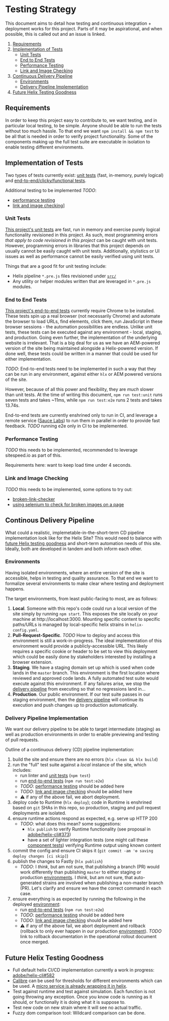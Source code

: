 # Testing Strategy

This document aims to detail how testing and continuous integration + deployment
works for this project. Parts of it may be aspirational, and when possible, this
is called out and an issue is linked.

1. [Requirements](#requirements)
2. [Implementation of Tests](#implementation-of-tests)
    - [Unit Tests](#unit-tests)
    - [End to End Tests](#end-to-end-tests)
    - [Performance Testing](#performance-testing)
    - [Link and Image Checking](#link-and-image-checking)
3. [Continuous Delivery Pipeline](#continous-delivery-pipeline)
    - [Environments](#environments)
    - [Delivery Pipeline Implementation](#delivery-pipeline-implementation)
4. [Future Helix Testing Goodness](#future-helix-testing-goodness)

## Requirements

In order to keep this project easy to contribute to, we want testing, and in particular
local testing, to be simple. Anyone should be able to run the tests without too
much hassle. To that end we want `npm install && npm test` to be all that is needed
in order to verify project functionality. Some of the components making up the
full test suite are executable in isolation to enable testing different
environments.

## Implementation of Tests

Two types of tests currently exist: [unit tests](#unit-tests) (fast, in-memory,
purely logical) and [end-to-end/clicky/functional tests](#end-to-end-tests).

Additional testing to be implemented *TODO*:

- [performance testing](#performance-testing)
- [link and image checking](#link-and-image-checking)]

### Unit Tests

[This project's unit tests](../test/unit) are fast, run in memory and exercise
purely logical functionality revisioned in this project. As such, most programming
errors _that apply to code revisioned in this project_ can be caught with unit
tests. However, programming errors in libraries that this project depends on usually
cannot be easily caught with unit tests. Additionally, stylistics or UI issues
as well as performance cannot be easily verified using unit tests.

Things that are a good fit for unit testing include:

- Helix pipeline `*.pre.js` files revisioned under [`src/`](../src)
- Any utility or helper modules written that are leveraged in `*.pre.js`
    modules.

### End to End Tests

[This project's end-to-end tests](../test/e2e) currently require Chrome to be
installed. These tests spin up a real browser (not necessarily Chrome) and
automate the browser to load URLs, find elements, click them, run JavaScript in
these browser sessions - the automation possibilities are endless. Unlike unit
tests, these tests can be executed against any environment - local, staging, and
production. Going even further, the implementation of the underlying website is
irrelevant. That is a big deal for us as we have an AEM-powered version of the
site being maintained alongside a Helix-powered version. If done well, these
tests could be written in a manner that could be used for either implementation.

*TODO*: End-to-end tests need to be implemented in such a way that they can be
run in any environment, against either `hlx` or AEM powered versions of the
site.

However, because of all this power and flexibility, they are _much_ slower than
unit tests. At the time of writing this document, `npm run test:unit` runs seven
tests and takes ~11ms, while `npm run test:e2e` runs 2 tests and takes 13.74s.

End-to-end tests are currently enshrined only to run in CI, and leverage a
remote service ([Sauce Labs](https://saucelabs.com)) to run them in parallel in
order to provide fast feedback. *TODO* running e2e only in CI to be implemented.

### Performance Testing

*TODO* this needs to be implemented, recommended to leverage sitespeed.io as
part of this.

Requirements here: want to keep load time under 4 seconds.

### Link and Image Checking

*TODO* this needs to be implemented, some options to try out:

- [broken-link-checker](https://www.npmjs.com/package/broken-link-checker)
- [using selenium to check for broken images on a
    page](https://watirmelon.blog/2016/03/09/checking-an-image-is-actually-visible-in-webdriverjs/)

## Continous Delivery Pipeline

What could a realistic, implemetable-in-the-short-term CD pipeline implementation
look like for the Helix Site? This would need to balance with [future Helix testing goodness](#future-helix-testing-goodness)
and short-term automation needs of this site. Ideally, both are developed in
tandem and both inform each other.

### Environments

Having isolated environments, where an entire version of the site is accessible,
helps in testing and quality assurance. To that end we want to formalize several
environments to make clear where testing and deployment happens.

The target environments, from least public-facing to most, are as follows:

1. **Local**. Someone with this repo's code could run a local version of the
   site simply by running `npm start`. This exposes the site locally on your
   machine at http://localhost:3000. Mounting specific content to specific
   paths/URLs is managed by local-specific helix strains in `helix-config.yaml`.
2. **Pull-Request-Specific**. *TODO* How to deploy and access this environment
   is still a work-in-progress. The ideal implementation of this environment
   would provide a publicly-accessible URL. This likely requires a specific
   cookie or header to be set to view this deployment which could be easily done
   by stakeholders interested by installing a browser extension.
3. **Staging**. We have a staging domain set up which is used when code lands in
   the `master` branch. This environment is the first location where reviewed
   and approved code lands. A fully automated test suite would execute against
   this environment. If any failures arise, we stop the [delivery
   pipeline](#delivery-pipeline-implementation) from executing so that no
   regressions land in...
4. **Production**. Our public environment. If our test suite passes in our
   staging environment, then the [delivery
   pipeline](#delivery-pipeline-implementation) will continue its execution and
   push changes up to production automatically.

### Delivery Pipeline Implementation

We want our delivery pipeline to be able to target intermediate (staging)
as well as production environments in order to enable previewing and testing of
pull requests.

Outline of a continuous delivery (CD) pipeline implementation:

1. build the site and ensure there are no errors (`hlx clean && hlx build`)
2. run the "full" test suite against a _local_ instance of the site, which includes:
    - run linter and [unit tests](#unit-tests) (`npm test`)
    - run [end-to-end tests](#end-to-end-tests) (`npm run test:e2e`)
    - *TODO*: [performance testing](#performance-testing) should be added here
    - *TODO*: [link and image checking](#link-and-image-checking) should be added here
    - ⚠️ if any of the above fail, we abort deployment.
3. deploy code to Runtime (`hlx deploy`); code in Runtime is enshrined based on
   `git` SHAs in this repo, so production, staging and pull request deployments
   are isolated.
4. ensure runtime actions respond as expected, e.g. serve up HTTP 200
    - *TODO*: what does this mean? some suggestions:
        - `hlx publish` to verify Runtime functionality (see proposal in
            [adobe/helix-cli#373](https://github.com/adobe/helix-cli/issues/373))
        - have a set of lighter integration tests (one might call these
            [component tests](https://martinfowler.com/bliki/ComponentTest.html))
            verifying Runtime output using known content
5. commit the config and ensure CI skips it (`git commit -am '⚙️ saving deploy
    changes [ci skip]`)
6. publish the changes to Fastly (`hlx publish`)
    - *TODO*: I _think_, but am not sure, that publishing a branch (PR) would
        work differently than publishing `master` to either staging or
        production [environments](#environments). I _think_, but am not sure,
        that auto-generated strains are involved when publishing a non-master
        branch (PR). Let's clarify and ensure we have the correct command in
        each case.
7. ensure everything is as expected by running the following in the deployed
   [environment](#environments):
    - run [end-to-end tests](#end-to-end-tests) (`npm run test:e2e`)
    - *TODO*: [performance testing](#performance-testing) should be added here
    - *TODO*: [link and image checking](#link-and-image-checking) should be added here
    - ⚠️ if any of the above fail, we abort deployment and rollback (rollback to
        only ever happen in our production [environment](#environment)). *TODO* link
        to rollback documentation in the operational rollout document once
        merged.

## Future Helix Testing Goodness

- Full default helix CI/CD implementation currently a work in progress:
    [adobe/helix-cli#582](https://github.com/adobe/helix-cli/issues/582)
- [Calibre](https://calibreapp.com) can be used for thresholds for different environments
    which can be used. A [micro service is already wrapping it in helix](https://github.com/adobe/helix-perf).
- Test against runtime and test against simulation. Each function is not going
    throwing any exception. Once you know code is running as it should, or functionally
    it is doing what it is suppose to.
- Test new code on new strain where it will see no actual traffic.
- Fuzzy dom comparison tool: Wildcard comparison can be done.

